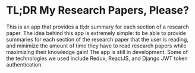 # TL;DR My Research Papers, Please? 
This is an app that provides a tl;dr summary for each section of a research paper. The idea behind this app is extremely simple: to be able to provide
summaries for each section of the research paper that the user is reading, and minimize the amount of time they have to read research papers while maximizing their knowledge gain!
The app is still in development. Some of the technologies we used include Redux, ReactJS, and  Django JWT token authentication. 

